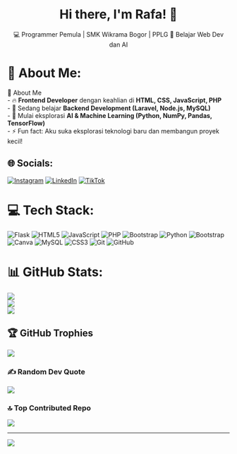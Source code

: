 <h1 align="center">Hi there, I'm Rafa! 👋</h1>

<p align="center">
💻 Programmer Pemula | SMK Wikrama Bogor | PPLG  
🚀 Belajar Web Dev dan AI
</p>

# 💫 About Me:
🚀 About Me  <br>- 🔥 **Frontend Developer** dengan keahlian di **HTML, CSS, JavaScript, PHP**  <br>- 🎯 Sedang belajar **Backend Development (Laravel, Node.js, MySQL)**  <br>- 🤖 Mulai eksplorasi **AI & Machine Learning (Python, NumPy, Pandas, TensorFlow)**  <br>- ⚡ Fun fact: Aku suka eksplorasi teknologi baru dan membangun proyek kecil! 


## 🌐 Socials:
[![Instagram](https://img.shields.io/badge/Instagram-%23E4405F.svg?logo=Instagram&logoColor=white)](https://instagram.com/rfaahfz) [![LinkedIn](https://img.shields.io/badge/LinkedIn-%230077B5.svg?logo=linkedin&logoColor=white)](https://linkedin.com/in/rafa-hafiz-iqbal-sugarda-04010a32b) [![TikTok](https://img.shields.io/badge/TikTok-%23000000.svg?logo=TikTok&logoColor=white)](https://tiktok.com/@rafa_sukatempe) 

# 💻 Tech Stack:
![Flask](https://img.shields.io/badge/flask-%23000.svg?style=for-the-badge&logo=flask&logoColor=white) ![HTML5](https://img.shields.io/badge/html5-%23E34F26.svg?style=for-the-badge&logo=html5&logoColor=white) ![JavaScript](https://img.shields.io/badge/javascript-%23323330.svg?style=for-the-badge&logo=javascript&logoColor=%23F7DF1E) ![PHP](https://img.shields.io/badge/php-%23777BB4.svg?style=for-the-badge&logo=php&logoColor=white) ![Bootstrap](https://img.shields.io/badge/bootstrap-%238511FA.svg?style=for-the-badge&logo=bootstrap&logoColor=white) ![Python](https://img.shields.io/badge/python-3670A0?style=for-the-badge&logo=python&logoColor=ffdd54) ![Bootstrap](https://img.shields.io/badge/bootstrap-%238511FA.svg?style=for-the-badge&logo=bootstrap&logoColor=white) ![Canva](https://img.shields.io/badge/Canva-%2300C4CC.svg?style=for-the-badge&logo=Canva&logoColor=white) ![MySQL](https://img.shields.io/badge/mysql-4479A1.svg?style=for-the-badge&logo=mysql&logoColor=white) ![CSS3](https://img.shields.io/badge/css3-%231572B6.svg?style=for-the-badge&logo=css3&logoColor=white) ![Git](https://img.shields.io/badge/git-%23F05033.svg?style=for-the-badge&logo=git&logoColor=white) ![GitHub](https://img.shields.io/badge/github-%23121011.svg?style=for-the-badge&logo=github&logoColor=white)
# 📊 GitHub Stats:
![](https://github-readme-stats.vercel.app/api?username=racuyy&theme=tokyonight&hide_border=false&include_all_commits=true&count_private=false)<br/>
![](https://nirzak-streak-stats.vercel.app/?user=racuyy&theme=tokyonight&hide_border=false)<br/>
![](https://github-readme-stats.vercel.app/api/top-langs/?username=racuyy&theme=tokyonight&hide_border=false&include_all_commits=true&count_private=false&layout=compact)

## 🏆 GitHub Trophies
![](https://github-profile-trophy.vercel.app/?username=racuyy&theme=tokyonight&no-frame=false&no-bg=true&margin-w=4)

### ✍️ Random Dev Quote
![](https://quotes-github-readme.vercel.app/api?type=horizontal&theme=tokyonight)

### 🔝 Top Contributed Repo
![](https://github-contributor-stats.vercel.app/api?username=racuyy&limit=5&theme=tokyonight&combine_all_yearly_contributions=true)

---
[![](https://visitcount.itsvg.in/api?id=racuyy&icon=2&color=1)](https://visitcount.itsvg.in)

<!-- Proudly created with GPRM ( https://gprm.itsvg.in ) -->
